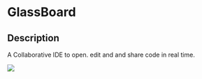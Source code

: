 # GlassBoard

## Description

A Collaborative IDE to open. edit and and share code in real time.

![](https://ks-mindhour.github.io/img/glassboard.gif)
